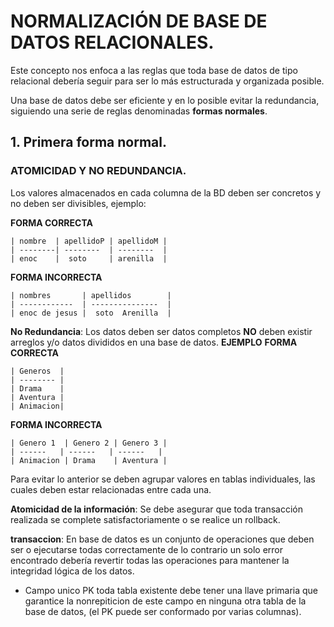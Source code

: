 # NORMALIZACIÓN DE BASE DE DATOS RELACIONALES.

Este concepto nos enfoca a las reglas que toda base de datos de tipo relacional debería seguir para ser lo más estructurada y organizada posible.

Una base de datos debe ser eficiente y en lo posible evitar la redundancia, siguiendo una serie de reglas denominadas **formas normales**.

## 1. Primera forma normal.
### ATOMICIDAD Y NO REDUNDANCIA.
Los valores almacenados en cada columna de la BD deben ser concretos y no deben ser divisibles, ejemplo:

__FORMA CORRECTA__ 
    
    | nombre  | apellidoP | apellidoM |
    | --------| --------  | --------  |
    | enoc    |  soto     | arenilla  |

__FORMA INCORRECTA__

    | nombres       | apellidos        | 
    | ------------  | ---------------  | 
    | enoc de jesus |  soto  Arenilla  |


**No Redundancia**: Los datos deben ser datos completos **NO** deben existir arreglos y/o datos divididos en una base de datos.
**EJEMPLO**
__FORMA CORRECTA__

    | Generos  |
    | -------- |
    | Drama    |
    | Aventura | 
    | Animacion| 

__FORMA INCORRECTA__

    | Genero 1  | Genero 2 | Genero 3 |
    | ------   | ------   | ------   |
    | Animacion | Drama    | Aventura |
  

 Para evitar lo anterior se deben agrupar valores en tablas individuales, las cuales deben estar relacionadas entre cada una.
 

 **Atomicidad de la información**: Se debe asegurar que toda transacción realizada se complete satisfactoriamente o se realice un rollback. 

 **transaccion**: En base de datos es un conjunto de operaciones que deben ser o ejecutarse todas correctamente de lo contrario un solo error encontrado debería revertir todas las operaciones para mantener la integridad lógica de los datos.

- Campo unico PK toda tabla existente debe tener una llave primaria que garantice la nonrepiticion de este campo en ninguna otra tabla de la base de datos, (el PK puede ser conformado por varias columnas).


